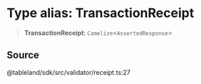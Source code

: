 # Type alias: TransactionReceipt

> **TransactionReceipt**: `Camelize`\<`AssertedResponse`\>

## Source

@tableland/sdk/src/validator/receipt.ts:27
